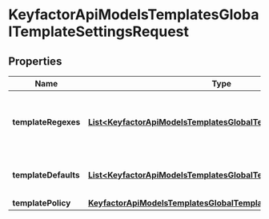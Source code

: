 

# KeyfactorApiModelsTemplatesGlobalTemplateSettingsRequest


## Properties

| Name | Type | Description | Notes |
|------------ | ------------- | ------------- | -------------|
|**templateRegexes** | [**List&lt;KeyfactorApiModelsTemplatesGlobalTemplateRegexRequest&gt;**](KeyfactorApiModelsTemplatesGlobalTemplateRegexRequest.md) | The regular expressions to use for validation during enrollment. |  |
|**templateDefaults** | [**List&lt;KeyfactorApiModelsTemplatesGlobalTemplateDefaultRequest&gt;**](KeyfactorApiModelsTemplatesGlobalTemplateDefaultRequest.md) | The default values to use during enrollment. |  |
|**templatePolicy** | [**KeyfactorApiModelsTemplatesGlobalTemplatePolicyRequest**](KeyfactorApiModelsTemplatesGlobalTemplatePolicyRequest.md) |  |  |



